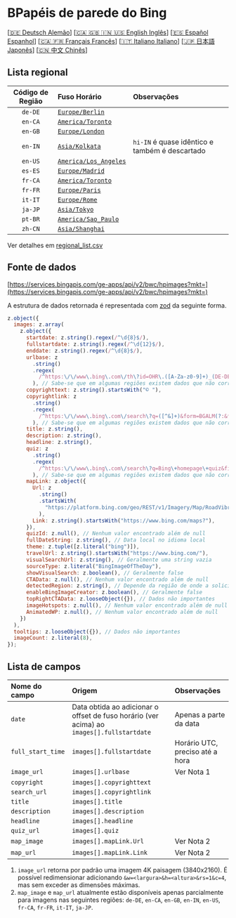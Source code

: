 # BPapéis de parede do Bing

[[🇩🇪 Deutsch Alemão](README_de.md)] [[🇨🇦 🇬🇧 🇮🇳 🇺🇸 English Inglês](README_en.md)] [[🇪🇸 Español Espanhol](README_es.md)] [[🇨🇦 🇫🇷 Français Francês](README_fr.md)] [[🇮🇹 Italiano Italiano](README_it.md)] [[🇯🇵 日本語 Japonês](README_ja.md)] [[🇨🇳 中文 Chinês](README.md)]

## Lista regional

| Código de Região | Fuso Horário                                     | Observações                                    |
| :--------------: | :----------------------------------------------- | :--------------------------------------------- |
|     `de-DE`      | [`Europe/Berlin`](https://time.is/Germany)       |                                                |
|     `en-CA`      | [`America/Toronto`](https://time.is/Canada)      |                                                |
|     `en-GB`      | [`Europe/London`](https://time.is/England)       |                                                |
|     `en-IN`      | [`Asia/Kolkata`](https://time.is/India)          | `hi-IN` é quase idêntico e também é descartado |
|     `en-US`      | [`America/Los_Angeles`](https://time.is/Redmond) |                                                |
|     `es-ES`      | [`Europe/Madrid`](https://time.is/Spain)         |                                                |
|     `fr-CA`      | [`America/Toronto`](https://time.is/Canada)      |                                                |
|     `fr-FR`      | [`Europe/Paris`](https://time.is/France)         |                                                |
|     `it-IT`      | [`Europe/Rome`](https://time.is/Italy)           |                                                |
|     `ja-JP`      | [`Asia/Tokyo`](https://time.is/Japan)            |                                                |
|     `pt-BR`      | [`America/Sao_Paulo`](https://time.is/Brazil)    |                                                |
|     `zh-CN`      | [`Asia/Shanghai`](https://time.is/China)         |                                                |

Ver detalhes em [regional_list.csv](regional_list.csv)

## Fonte de dados

[https://services.bingapis.com/ge-apps/api/v2/bwc/hpimages?mkt=](https://services.bingapis.com/ge-apps/api/v2/bwc/hpimages?mkt=)

A estrutura de dados retornada é representada com [zod](https://zod.dev/) da seguinte forma.

```javascript
z.object({
  images: z.array(
    z.object({
      startdate: z.string().regex(/^\d{8}$/),
      fullstartdate: z.string().regex(/^\d{12}$/),
      enddate: z.string().regex(/^\d{8}$/),
      urlbase: z
        .string()
        .regex(
          /^https:\/\/www\.bing\.com\/th\?id=OHR\.([A-Za-z0-9]+)_(DE-DE|EN-CA|EN-GB|EN-IN|EN-US|ES-ES|FR-CA|FR-FR|IT-IT|JA-JP|PT-BR|ZH-CN)(\d+)_UHD\.jpg$/
        ), // Sabe-se que em algumas regiões existem dados que não correspondem ao padrão
      copyrighttext: z.string().startsWith("© "),
      copyrightlink: z
        .string()
        .regex(
          /^https:\/\/www\.bing\.com\/search\?q=([^&]+)&form=BGALM(?:&filters=HpDate:"(\d{8}_\d{4})")$/
        ), // Sabe-se que em algumas regiões existem dados que não correspondem ao padrão
      title: z.string(),
      description: z.string(),
      headline: z.string(),
      quiz: z
        .string()
        .regex(
          /^https:\/\/www\.bing\.com\/search\?q=Bing\+homepage\+quiz&filters=WQOskey:"HPQuiz_(\d{8})_([^"]+)"&FORM=BGAQ$/
        ), // Sabe-se que em algumas regiões existem dados que não correspondem ao padrão
      mapLink: z.object({
        Url: z
          .string()
          .startsWith(
            "https://platform.bing.com/geo/REST/v1/Imagery/Map/RoadVibrant/"
          ),
        Link: z.string().startsWith("https://www.bing.com/maps?"),
      }),
      quizId: z.null(), // Nenhum valor encontrado além de null
      fullDateString: z.string(), // Data local no idioma local
      theme: z.tuple([z.literal("bing")]),
      travelUrl: z.string().startsWith("https://www.bing.com/"),
      visualSearchUrl: z.string(), // Geralmente uma string vazia
      sourceType: z.literal("BingImageOfTheDay"),
      showVisualSearch: z.boolean(), // Geralmente false
      CTAData: z.null(), // Nenhum valor encontrado além de null
      detectedRegion: z.string(), // Depende da região de onde a solicitação é enviada
      enableBingImageCreator: z.boolean(), // Geralmente false
      topRightCTAData: z.looseObject({}), // Dados não importantes
      imageHotspots: z.null(), // Nenhum valor encontrado além de null
      AnimatedWP: z.null(), // Nenhum valor encontrado além de null
    })
  ),
  tooltips: z.looseObject({}), // Dados não importantes
  imageCount: z.literal(8),
});
```

## Lista de campos

| Nome do campo     | Origem                                                                                    | Observações                     |
| :---------------- | :---------------------------------------------------------------------------------------- | :------------------------------ |
| `date`            | Data obtida ao adicionar o offset de fuso horário (ver acima) ao `images[].fullstartdate` | Apenas a parte da data          |
| `full_start_time` | `images[].fullstartdate`                                                                  | Horário UTC, preciso até a hora |
| `image_url`       | `images[].urlbase`                                                                        | Ver Nota 1                      |
| `copyright`       | `images[].copyrighttext`                                                                  |                                 |
| `search_url`      | `images[].copyrightlink`                                                                  |                                 |
| `title`           | `images[].title`                                                                          |                                 |
| `description`     | `images[].description`                                                                    |                                 |
| `headline`        | `images[].headline`                                                                       |                                 |
| `quiz_url`        | `images[].quiz`                                                                           |                                 |
| `map_image`       | `images[].mapLink.Url`                                                                    | Ver Nota 2                      |
| `map_url`         | `images[].mapLink.Link`                                                                   | Ver Nota 2                      |

1. `image_url` retorna por padrão uma imagem 4K paisagem (3840x2160). É possível redimensionar adicionando `&w=<largura>&h=<altura>&rs=1&c=4`, mas sem exceder as dimensões máximas.
2. `map_image` e `map_url` atualmente estão disponíveis apenas parcialmente para imagens nas seguintes regiões: `de-DE`, `en-CA`, `en-GB`, `en-IN`, `en-US`, `fr-CA`, `fr-FR`, `it-IT`, `ja-JP`.
